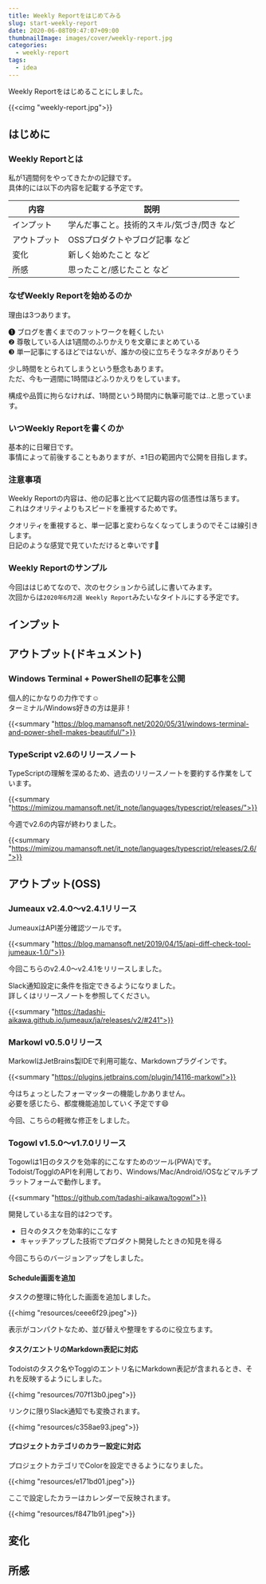 ```yaml
---
title: Weekly Reportをはじめてみる
slug: start-weekly-report
date: 2020-06-08T09:47:07+09:00
thumbnailImage: images/cover/weekly-report.jpg
categories:
  - weekly-report
tags:
  - idea
---
```


Weekly Reportをはじめることにしました。

<!--more-->

{{<cimg "weekly-report.jpg">}}

<!--toc-->


はじめに
--------

### Weekly Reportとは

私が1週間何をやってきたかの記録です。  
具体的には以下の内容を記載する予定です。

| 内容         | 説明                                        |
| ------------ | ------------------------------------------- |
| インプット   | 学んだ事こと。技術的スキル/気づき/閃き など |
| アウトプット | OSSプロダクトやブログ記事 など              |
| 変化         | 新しく始めたこと など                       |
| 所感         | 思ったこと/感じたこと など                  |

### なぜWeekly Reportを始めるのか

理由は3つあります。

❶ ブログを書くまでのフットワークを軽くしたい  
❷ 尊敬している人は1週間のふりかえりを文章にまとめている  
❸ 単一記事にするほどではないが、誰かの役に立ちそうなネタがありそう

少し時間をとられてしまうという懸念もあります。  
ただ、今も一週間に1時間ほどふりかえりをしています。

構成や品質に拘らなければ、1時間という時間内に執筆可能では..と思っています。

### いつWeekly Reportを書くのか

基本的に日曜日です。  
事情によって前後することもありますが、±1日の範囲内で公開を目指します。

### 注意事項

Weekly Reportの内容は、他の記事と比べて記載内容の信憑性は落ちます。  
これはクオリティよりもスピードを重視するためです。

クオリティを重視すると、単一記事と変わらなくなってしまうのでそこは線引きします。  
日記のような感覚で見ていただけると幸いです🙇

### Weekly Reportのサンプル

今回ははじめてなので、次のセクションから試しに書いてみます。  
次回からは`2020年6月2週 Weekly Report`みたいなタイトルにする予定です。


インプット
----------


アウトプット(ドキュメント)
--------------------

### Windows Terminal + PowerShellの記事を公開

個人的にかなりの力作です☺️  
ターミナル/Windows好きの方は是非！

{{<summary "https://blog.mamansoft.net/2020/05/31/windows-terminal-and-power-shell-makes-beautiful/">}}

### TypeScript v2.6のリリースノート

TypeScriptの理解を深めるため、過去のリリースノートを要約する作業をしています。

{{<summary "https://mimizou.mamansoft.net/it_note/languages/typescript/releases/">}}

今週でv2.6の内容が終わりました。

{{<summary "https://mimizou.mamansoft.net/it_note/languages/typescript/releases/2.6/">}}


アウトプット(OSS)
-----------------

### Jumeaux v2.4.0～v2.4.1リリース

JumeauxはAPI差分確認ツールです。

{{<summary "https://blog.mamansoft.net/2019/04/15/api-diff-check-tool-jumeaux-1.0/">}}

今回こちらのv2.4.0～v2.4.1をリリースしました。

Slack通知設定に条件を指定できるようになりました。  
詳しくはリリースノートを参照してください。

{{<summary "https://tadashi-aikawa.github.io/jumeaux/ja/releases/v2/#241">}}


### Markowl v0.5.0リリース

MarkowlはJetBrains製IDEで利用可能な、Markdownプラグインです。

{{<summary "https://plugins.jetbrains.com/plugin/14116-markowl">}}

今はちょっとしたフォーマッターの機能しかありません。  
必要を感じたら、都度機能追加していく予定です😄

今回、こちらの軽微な修正をしました。

### Togowl v1.5.0～v1.7.0リリース

Togowlは1日のタスクを効率的にこなすためのツール(PWA)です。  
Todoist/TogglのAPIを利用しており、Windows/Mac/Android/iOSなどマルチプラットフォームで動作します。

{{<summary "https://github.com/tadashi-aikawa/togowl">}}

開発している主な目的は2つです。

* 日々のタスクを効率的にこなす
* キャッチアップした技術でプロダクト開発したときの知見を得る

今回こちらのバージョンアップをしました。

#### Schedule画面を追加

タスクの整理に特化した画面を追加しました。

{{<himg "resources/ceee6f29.jpeg">}}

表示がコンパクトなため、並び替えや整理をするのに役立ちます。

#### タスク/エントリのMarkdown表記に対応

Todoistのタスク名やTogglのエントリ名にMarkdown表記が含まれるとき、それを反映するようにしました。

{{<himg "resources/707f13b0.jpeg">}}

リンクに限りSlack通知でも変換されます。

{{<himg "resources/c358ae93.jpeg">}}

#### プロジェクトカテゴリのカラー設定に対応

プロジェクトカテゴリでColorを設定できるようになりました。

{{<himg "resources/e171bd01.jpeg">}}

ここで設定したカラーはカレンダーで反映されます。

{{<himg "resources/f8471b91.jpeg">}}


変化
----

所感
----
